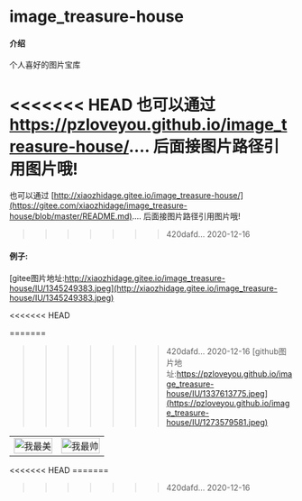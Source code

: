 # image_treasure-house

#### 介绍
个人喜好的图片宝库


<<<<<<< HEAD
也可以通过 https://pzloveyou.github.io/image_treasure-house/.... 后面接图片路径引用图片哦!
=======
也可以通过 [http://xiaozhidage.gitee.io/image_treasure-house/](https://gitee.com/xiaozhidage/image_treasure-house/blob/master/README.md).... 后面接图片路径引用图片哦!
>>>>>>> 420dafd... 2020-12-16

#### 例子:

[gitee图片地址:http://xiaozhidage.gitee.io/image_treasure-house/IU/1345249383.jpeg](http://xiaozhidage.gitee.io/image_treasure-house/IU/1345249383.jpeg)

<<<<<<< HEAD

=======
>>>>>>> 420dafd... 2020-12-16
[github图片地址:https://pzloveyou.github.io/image_treasure-house/IU/1337613775.jpeg](https://pzloveyou.github.io/image_treasure-house/IU/1273579581.jpeg)

<table>
 <tr>
<td width=50%><img style="object-fit: cover" src='http://xiaozhidage.gitee.io/image_treasure-house/IU/1345249383.jpeg' title='我最美' width='100%' alt='我最美' /> </td>
<td><img style="object-fit: cover" src='https://pzloveyou.github.io/image_treasure-house/IU/1337613775.jpeg' title='我最帅' width='100%' alt='我最帅' /></td>
</tr>
</table>
<<<<<<< HEAD
=======


 




>>>>>>> 420dafd... 2020-12-16

